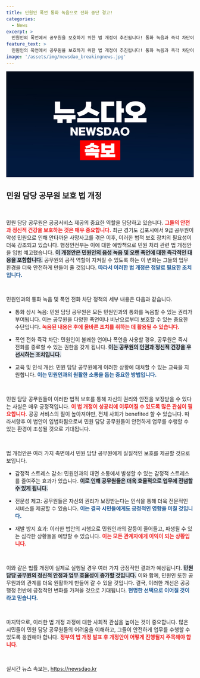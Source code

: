 ```yaml
---
title: 민원인 폭언 통화 녹음으로 전화 중단 경고!
categories:
  - News
excerpt: >
  민원인의 폭언에서 공무원을 보호하기 위한 법 개정이 추진됩니다! 통화 녹음과 즉각 차단이 가능해지는 이 변화, 그 배경과 중요성을 확인하세요!
feature_text: >
  민원인의 폭언에서 공무원을 보호하기 위한 법 개정이 추진됩니다! 통화 녹음과 즉각 차단이 가능해지는 이 변화, 그 배경과 중요성을 확인하세요!
image: '/assets/img/newsdao_breakingnews.jpg'
---
```


<p><img src="/assets/img/newsdao_breakingnews.jpg" alt="bookingtag 속보" /></p>

<h2 data-ke-size="size26">민원 담당 공무원 보호 법 개정</h2>

<p data-ke-size="size16">&nbsp;</p>   

<p>민원 담당 공무원은 공공서비스 제공의 중요한 역할을 담당하고 있습니다. <b><span style="color: #ee2323;">그들의 안전과 정신적 건강을 보호하는 것은 매우 중요합니다.</span></b> 최근 경기도 김포시에서 9급 공무원이 악성 민원으로 인해 안타까운 사망사고를 겪은 이후, 이러한 법적 보호 장치의 필요성이 더욱 강조되고 있습니다. 행정안전부는 이에 대한 예방책으로 민원 처리 관련 법 개정안을 입법 예고했습니다. <b><span style="background-color: #21538527;">이 개정안은 민원인의 음성 녹음 및 오랜 폭언에 대한 즉각적인 대응을 포함합니다.</span></b> 공무원의 공적 역할이 지켜질 수 있도록 하는 이 변화는 그들의 업무 환경을 더욱 안전하게 만들어 줄 것입니다. <b><span style="color: #1a5490;">따라서 이러한 법 개정은 정말로 필요한 조치입니다.</span></b></p>

<p data-ke-size="size16">&nbsp;</p>

<p>민원인과의 통화 녹음 및 폭언 전화 차단 정책의 세부 내용은 다음과 같습니다.</p>

<ul>
<li><p>통화 상시 녹음: 민원 담당 공무원은 모든 민원인과의 통화를 녹음할 수 있는 권리가 부여됩니다. 이는 공무원을 다양한 폭언이나 비난으로부터 보호할 수 있는 중요한 수단입니다. <b><span style="color: #ee2323;">녹음된 내용은 후에 올바른 조치를 취하는 데 활용될 수 있습니다.</span></b></p></li>
<li><p>폭언 전화 즉각 차단: 민원인이 불쾌한 언어나 폭언을 사용할 경우, 공무원은 즉시 전화를 종료할 수 있는 권한을 갖게 됩니다. <b><span style="background-color: #21538527;">이는 공무원의 인권과 정신적 건강을 우선시하는 조치입니다.</span></b> </p></li>
<li><p>교육 및 인식 개선: 민원 담당 공무원에게 이러한 상황에 대처할 수 있는 교육을 지원합니다. <b><span style="color: #1a5490;">이는 민원인과의 원활한 소통을 돕는 중요한 방법입니다.</span></b></p></li>
</ul>

<p data-ke-size="size16">&nbsp;</p>

<p>민원 담당 공무원들이 이러한 법적 보호를 통해 자신의 권리와 안전을 보장받을 수 있다는 사실은 매우 긍정적입니다. <b><span style="color: #ee2323;">이 법 개정이 성공리에 이루어질 수 있도록 많은 관심이 필요합니다.</span></b> 공공 서비스의 질이 높아져야만, 전체 사회가 benefited 할 수 있습니다. 따라서향후 이 법안이 입법화됨으로써 민원 담당 공무원들이 안전하게 업무를 수행할 수 있는 환경이 조성될 것으로 기대됩니다.</p>

<p data-ke-size="size16">&nbsp;</p>

<p>법 개정안은 여러 가지 측면에서 민원 담당 공무원에게 실질적인 보호를 제공할 것으로 보입니다.</p>

<ul>
<li><p>감정적 스트레스 감소: 민원인과의 대면 소통에서 발생할 수 있는 감정적 스트레스를 줄여주는 효과가 있습니다. <b><span style="background-color: #21538527;">이로 인해 공무원들은 더욱 효율적으로 업무에 전념할 수 있게 됩니다.</span></b></p></li>
<li><p>전문성 제고: 공무원들은 자신의 권리가 보장받는다는 인식을 통해 더욱 전문적인 서비스를 제공할 수 있습니다. <b><span style="color: #1a5490;">이는 결국 시민들에게도 긍정적인 영향을 미칠 것입니다.</span></b></p></li>
<li><p>재발 방지 효과: 이러한 법안의 시행으로 민원인과의 갈등이 줄어들고, 파생될 수 있는 심각한 상황들을 예방할 수 있습니다. <b><span style="color: #ee2323;">이는 모든 관계자에게 이익이 되는 상황입니다.</span></b></p></li>
</ul>

<p data-ke-size="size16">&nbsp;</p>

<p>이와 같은 법률 개정이 실제로 실행될 경우 여러 가지 긍정적인 결과가 예상됩니다. <b><span style="background-color: #21538527;">민원 담당 공무원의 정신적 안정과 업무 효율성이 증가할 것입니다.</span></b> 이와 함께, 민원인 또한 공무원과의 관계를 더욱 원활하게 만들어 갈 수 있을 것입니다. 결국, 이러한 개선은 공공 행정 전반에 긍정적인 변화를 가져올 것으로 기대됩니다. <b><span style="color: #1a5490;">현명한 선택으로 이어질 것이라고 믿습니다.</span></b></p>

<p data-ke-size="size16">&nbsp;</p>

<p>마지막으로, 이러한 법 개정 과정에 대한 사회적 관심을 높이는 것이 중요합니다. 많은 시민들이 민원 담당 공무원들의 어려움을 이해하고, 그들이 안전하게 업무를 수행할 수 있도록 응원해야 합니다. <b><span style="color: #ee2323;">정부의 법 개정 발표 후 개정안이 어떻게 진행될지 주목해야 합니다.</span></b>  </p>

<p data-ke-size="size16">&nbsp;</p>
실시간 뉴스 속보는, <a href="https://newsdao.kr" rel="dofollow">https://newsdao.kr</a>



